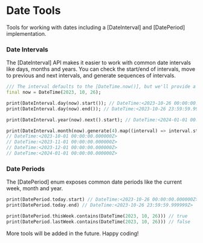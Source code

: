 # Date Tools

Tools for working with dates including a [DateInterval] and [DatePeriod] implementation.

### Date Intervals

The [DateInterval] API makes it easier to work with common date intervals like days, months and years. You can check the start/end of intervals,
move to previous and next intervals, and generate sequences of intervals.

```dart
/// The interval defaults to the [DateTime.now()], but we'll provide a date to make it clear.
final now = DateTime(2023, 10, 26);

print(DateInterval.day(now).start()); // DateTime:<2023-10-26 00:00:00.000000Z>
print(DateInterval.day(now).end()); // DateTime:<2023-10-26 23:59:59.999999Z>

print(DateInterval.year(now).next().start); // DateTime:<2024-01-01 00:00:00.000000Z>

print(DateInterval.month(now).generate(4).map((interval) => interval.start).toList());
// DateTime:<2023-10-01 00:00:00.000000Z>
// DateTime:<2023-11-01 00:00:00.000000Z>
// DateTime:<2023-12-01 00:00:00.000000Z>
// DateTime:<2024-01-01 00:00:00.000000Z>
```

### Date Periods

The [DatePeriod] enum exposes common date periods like the current week, month and year.

```dart
print(DatePeriod.today.start) // DateTime:<2023-10-26 00:00:00.000000Z>
print(DatePeriod.today.end) // DateTime:<2023-10-26 23:59:59.999999Z>

print(DatePeriod.thisWeek.contains(DateTime(2023, 10, 26))) // true
print(DatePeriod.lastWeek.contains(DateTime(2023, 10, 26))) // false
```

More tools will be added in the future. Happy coding!

